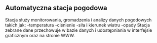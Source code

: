 ## Automatyczna stacja pogodowa

Stacja służy monitorowania, gromadzenia i analizy danych pogodowych takich jak: 
-temperatura
-ciśnienie
-siła i kierunek wiatru
-opady
Stacja zebrane dane przechowuje w bazie danych i udostępniania w interfejsie graficznym oraz na stronie WWW.

